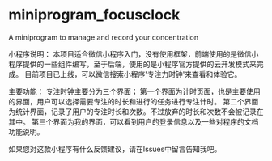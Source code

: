 # miniprogram_focusclock
A miniprogram to manage and record your concentration

小程序说明：
本项目适合微信小程序入门，没有使用框架，前端使用的是微信小程序提供的一些组件编写，至于后端，使用的是小程序官方提供的云开发模式来完成。
目前项目已上线，可以微信搜索小程序'专注力时钟'来查看和体验它。

主要功能：
专注时钟主要分为三个界面；
第一个界面为计时页面，也是主要使用的界面，用户可以选择需要专注的时长和进行的任务进行专注计时。
第二个界面为统计界面，记录了用户的专注时长和次数。不过放弃的时长和次数不会被记录在其中。
第三个界面为我的界面，可以看到用户的登录信息以及一些对程序的文档功能说明。


如果您对这款小程序有什么反馈建议，请在Issues中留言告知我吧。



